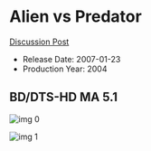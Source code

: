 # Alien vs Predator

[Discussion Post](https://www.avsforum.com/threads/bass-eq-for-filtered-movies.2995212/post-57520316)

* Release Date: 2007-01-23
* Production Year: 2004

## BD/DTS-HD MA 5.1

![img 0](https://i.imgur.com/CnC8uEA.jpg)

![img 1](https://i.imgur.com/zzCHXE5.jpg)

